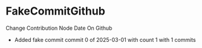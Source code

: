 # FakeCommitGithub
Change Contribution Node Date On Github
- Added fake commit commit 0 of 2025-03-01 with count 1 with 1 commits

